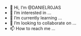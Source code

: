 - 👋 Hi, I’m @DANIELR0JAS
- 👀 I’m interested in ...
- 🌱 I’m currently learning ...
- 💞️ I’m looking to collaborate on ...
- 📫 How to reach me ...

<!---
DANIELR0JAS/DANIELR0JAS is a ✨ special ✨ repository because its `README.md` (this file) appears on your GitHub profile.
You can click the Preview link to take a look at your changes.
--->
